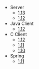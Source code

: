 - Server
  - [1.13](/release-notes/server/1.13.md)
  - [1.12](/release-notes/server/1.12.md)
- Java Client
  - [1.12](/release-notes/java-client/1.12.md)
- C Client
  - [1.12](/release-notes/c-client/1.12.md)
  - [1.11](/release-notes/c-client/1.11.md)
  - [1.10](/release-notes/c-client/1.10.md)
- Spring
  - [1.11](/release-notes/spring/1.11.md)

